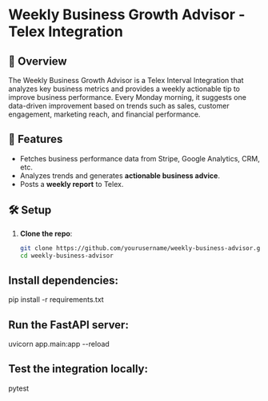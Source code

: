 # Weekly Business Growth Advisor - Telex Integration

## 📌 Overview
The Weekly Business Growth Advisor is a Telex Interval Integration that analyzes key business metrics and provides a weekly actionable tip to improve business performance. Every Monday morning, it suggests one data-driven improvement based on trends such as sales, customer engagement, marketing reach, and financial performance.

## 🚀 Features
- Fetches business performance data from Stripe, Google Analytics, CRM, etc.
- Analyzes trends and generates **actionable business advice**.
- Posts a **weekly report** to Telex.

## 🛠 Setup
1. **Clone the repo**:  
   ```bash
   git clone https://github.com/yourusername/weekly-business-advisor.git
   cd weekly-business-advisor

## Install dependencies:
pip install -r requirements.txt

## Run the FastAPI server:
uvicorn app.main:app --reload

## Test the integration locally:
pytest
